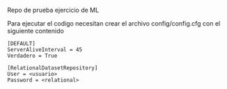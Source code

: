 Repo de prueba ejercicio de ML

Para ejecutar el codigo necesitan crear el archivo config/config.cfg
con el siguiente contenido

```
[DEFAULT]
ServerAliveInterval = 45
Verdadero = True

[RelationalDatasetRepository]
User = <usuario>
Password = <relational>
```
